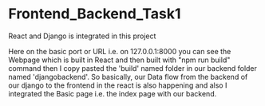 # Frontend_Backend_Task1
React and Django is integrated in this project

Here on the basic port or URL i.e. on 127.0.0.1:8000 you can see the Webpage which is built in React and then built with "npm run build" command then I copy pasted the 'build' named folder in our backend folder named 'djangobackend'.
So basically, our Data flow from the backend of our django to the frontend in the react is also happening and also I integrated the Basic page i.e. the index page with our backend.
